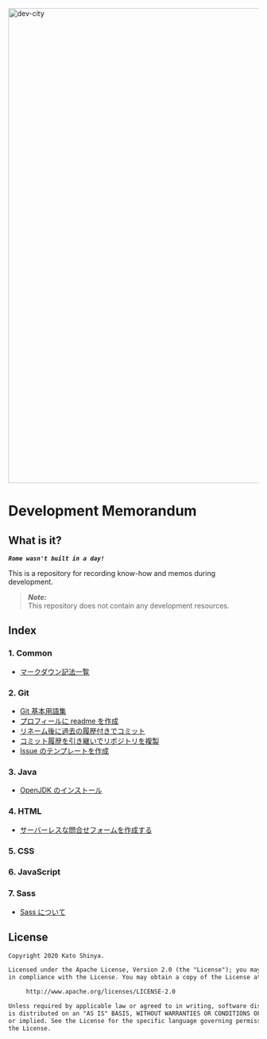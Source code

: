 <img width="955" alt="dev-city" src="https://user-images.githubusercontent.com/13072231/105673178-01987a80-5f29-11eb-9e49-969a62bbe1da.png">

# Development Memorandum

## What is it?

**_`Rome wasn't built in a day!`_**

This is a repository for recording know-how and memos during development.

> **_Note:_**</br>
> This repository does not contain any development resources.

## Index

### 1. Common

- [マークダウン記法一覧](https://github.com/myConsciousness/dev-memorandum/blob/master/common/%E3%83%9E%E3%83%BC%E3%82%AF%E3%83%80%E3%82%A6%E3%83%B3%E8%A8%98%E6%B3%95%E4%B8%80%E8%A6%A7.md)

### 2. Git

- [Git 基本用語集](https://github.com/myConsciousness/dev-memorandum/blob/master/development/git/%E5%9F%BA%E6%9C%AC%E7%94%A8%E8%AA%9E%E9%9B%86.md)
- [プロフィールに readme を作成](https://github.com/myConsciousness/dev-memorandum/blob/master/development/git/%E3%83%97%E3%83%AD%E3%83%95%E3%82%A3%E3%83%BC%E3%83%AB%E3%81%ABreadme%E3%82%92%E4%BD%9C%E6%88%90%E3%81%99%E3%82%8B.md)
- [リネーム後に過去の履歴付きでコミット](https://github.com/myConsciousness/dev-memorandum/blob/master/development/git/%E3%83%AA%E3%83%8D%E3%83%BC%E3%83%A0%E5%BE%8C%E3%81%AB%E9%81%8E%E5%8E%BB%E3%81%AE%E5%B1%A5%E6%AD%B4%E4%BB%98%E3%81%8D%E3%81%A7%E3%82%B3%E3%83%9F%E3%83%83%E3%83%88.md)
- [コミット履歴を引き継いでリポジトリを複製](https://github.com/myConsciousness/dev-memorandum/blob/master/development/git/%E3%82%B3%E3%83%9F%E3%83%83%E3%83%88%E5%B1%A5%E6%AD%B4%E3%82%92%E5%BC%95%E3%81%8D%E7%B6%99%E3%81%84%E3%81%A7%E3%83%AA%E3%83%9D%E3%82%B8%E3%83%88%E3%83%AA%E3%82%92%E8%A4%87%E8%A3%BD.md)
- [Issue のテンプレートを作成](https://github.com/myConsciousness/dev-memorandum/blob/master/development/git/Issue%E3%81%AE%E3%83%86%E3%83%B3%E3%83%97%E3%83%AC%E3%83%BC%E3%83%88%E3%82%92%E4%BD%9C%E6%88%90%E3%81%99%E3%82%8B.md)

### 3. Java

- [OpenJDK のインストール](https://github.com/myConsciousness/dev-memorandum/blob/master/development/java/OpenJDK%E3%81%AE%E3%82%A4%E3%83%B3%E3%82%B9%E3%83%88%E3%83%BC%E3%83%AB.md)

### 4. HTML

- [サーバーレスな問合せフォームを作成する](https://github.com/myConsciousness/dev-memorandum/blob/master/development/html/%E3%82%B5%E3%83%BC%E3%83%90%E3%83%BC%E3%83%AC%E3%82%B9%E3%81%AE%E5%95%8F%E5%90%88%E3%81%9B%E3%83%95%E3%82%A9%E3%83%BC%E3%83%A0%E3%82%92%E4%BD%9C%E6%88%90%E3%81%99%E3%82%8B.md)

### 5. CSS

### 6. JavaScript

### 7. Sass

- [Sass について](https://github.com/myConsciousness/dev-memorandum/blob/master/development/sass/Sass%E3%81%AB%E3%81%A4%E3%81%84%E3%81%A6.md)

## License

```txt
Copyright 2020 Kato Shinya.

Licensed under the Apache License, Version 2.0 (the "License"); you may not use this file except
in compliance with the License. You may obtain a copy of the License at

     http://www.apache.org/licenses/LICENSE-2.0

Unless required by applicable law or agreed to in writing, software distributed under the License
is distributed on an "AS IS" BASIS, WITHOUT WARRANTIES OR CONDITIONS OF ANY KIND, either express
or implied. See the License for the specific language governing permissions and limitations under
the License.
```
